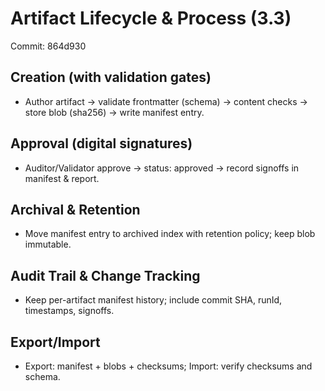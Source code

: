 # Artifact Lifecycle & Process (3.3)

Commit: 864d930

## Creation (with validation gates)
- Author artifact → validate frontmatter (schema) → content checks → store blob (sha256) → write manifest entry.

## Approval (digital signatures)
- Auditor/Validator approve → status: approved → record signoffs in manifest & report.

## Archival & Retention
- Move manifest entry to archived index with retention policy; keep blob immutable.

## Audit Trail & Change Tracking
- Keep per-artifact manifest history; include commit SHA, runId, timestamps, signoffs.

## Export/Import
- Export: manifest + blobs + checksums; Import: verify checksums and schema.
